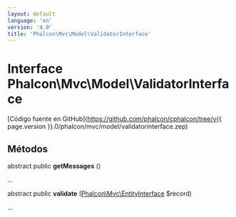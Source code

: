 ```yaml
---
layout: default
language: 'en'
version: '4.0'
title: 'Phalcon\Mvc\Model\ValidatorInterface'
---
```


# Interface **Phalcon\Mvc\Model\ValidatorInterface**

[Código fuente en GitHub](https://github.com/phalcon/cphalcon/tree/v{{ page.version }}.0/phalcon/mvc/model/validatorinterface.zep)

## Métodos

abstract public **getMessages** ()

...

abstract public **validate** ([Phalcon\Mvc\EntityInterface](Phalcon_Mvc_EntityInterface) $record)

...